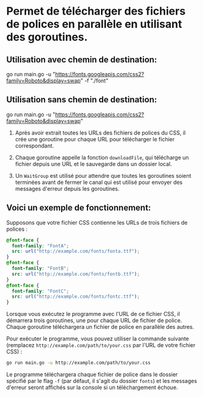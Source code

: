 
# Permet de télécharger des fichiers de polices en parallèle en utilisant des goroutines.

## Utilisation avec chemin de destination:

go run main.go -u "https://fonts.googleapis.com/css2?family=Roboto&display=swap" -f "./font"

## Utilisation sans chemin de destination:

go run main.go -u "https://fonts.googleapis.com/css2?family=Roboto&display=swap"

1. Après avoir extrait toutes les URLs des fichiers de polices du CSS, il crée une goroutine pour chaque URL pour télécharger le fichier correspondant.

2. Chaque goroutine appelle la fonction `downloadFile`, qui télécharge un fichier depuis une URL et le sauvegarde dans un dossier local.

3. Un `WaitGroup` est utilisé pour attendre que toutes les goroutines soient terminées avant de fermer le canal qui est utilisé pour envoyer des messages d'erreur depuis les goroutines.


## Voici un exemple de fonctionnement:

Supposons que votre fichier CSS contienne les URLs de trois fichiers de polices :

```css
@font-face {
  font-family: "FontA";
  src: url("http://example.com/fonts/fonta.ttf");
}
@font-face {
  font-family: "FontB";
  src: url("http://example.com/fonts/fontb.ttf");
}
@font-face {
  font-family: "FontC";
  src: url("http://example.com/fonts/fontc.ttf");
}
```

Lorsque vous exécutez le programme avec l'URL de ce fichier CSS, il démarrera trois goroutines, une pour chaque URL de fichier de police. Chaque goroutine téléchargera un fichier de police en parallèle des autres.

Pour exécuter le programme, vous pouvez utiliser la commande suivante (remplacez `http://example.com/path/to/your.css` par l'URL de votre fichier CSS) :

```bash
go run main.go -u http://example.com/path/to/your.css
```

Le programme téléchargera chaque fichier de police dans le dossier spécifié par le flag `-f` (par défaut, il s'agit du dossier `fonts`) et les messages d'erreur seront affichés sur la console si un téléchargement échoue.

